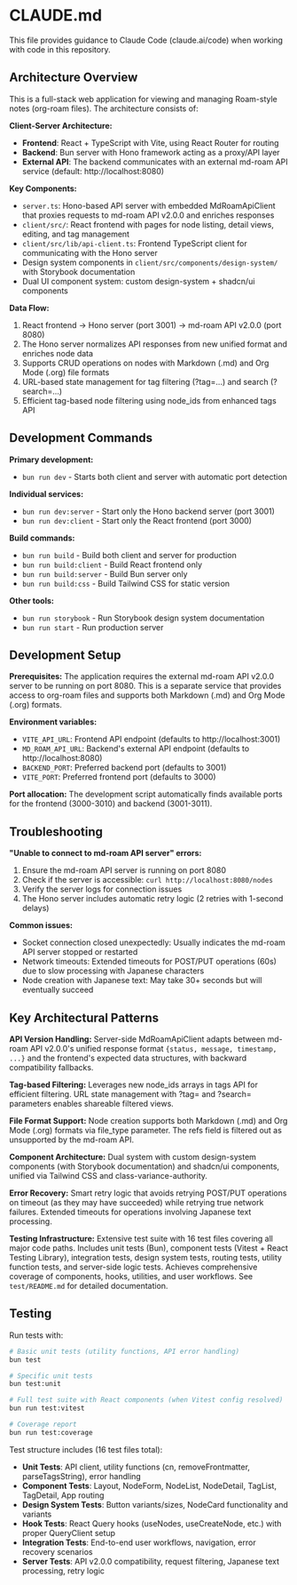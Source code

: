 # CLAUDE.md

This file provides guidance to Claude Code (claude.ai/code) when working with code in this repository.

## Architecture Overview

This is a full-stack web application for viewing and managing Roam-style notes (org-roam files). The architecture consists of:

**Client-Server Architecture:**
- **Frontend**: React + TypeScript with Vite, using React Router for routing
- **Backend**: Bun server with Hono framework acting as a proxy/API layer
- **External API**: The backend communicates with an external md-roam API service (default: http://localhost:8080)

**Key Components:**
- `server.ts`: Hono-based API server with embedded MdRoamApiClient that proxies requests to md-roam API v2.0.0 and enriches responses
- `client/src/`: React frontend with pages for node listing, detail views, editing, and tag management
- `client/src/lib/api-client.ts`: Frontend TypeScript client for communicating with the Hono server
- Design system components in `client/src/components/design-system/` with Storybook documentation
- Dual UI component system: custom design-system + shadcn/ui components

**Data Flow:**
1. React frontend → Hono server (port 3001) → md-roam API v2.0.0 (port 8080)
2. The Hono server normalizes API responses from new unified format and enriches node data 
3. Supports CRUD operations on nodes with Markdown (.md) and Org Mode (.org) file formats
4. URL-based state management for tag filtering (?tag=...) and search (?search=...)
5. Efficient tag-based node filtering using node_ids from enhanced tags API

## Development Commands

**Primary development:**
- `bun run dev` - Starts both client and server with automatic port detection

**Individual services:**
- `bun run dev:server` - Start only the Hono backend server (port 3001)
- `bun run dev:client` - Start only the React frontend (port 3000)

**Build commands:**
- `bun run build` - Build both client and server for production
- `bun run build:client` - Build React frontend only
- `bun run build:server` - Build Bun server only
- `bun run build:css` - Build Tailwind CSS for static version

**Other tools:**
- `bun run storybook` - Run Storybook design system documentation
- `bun run start` - Run production server

## Development Setup

**Prerequisites:**
The application requires the external md-roam API v2.0.0 server to be running on port 8080. This is a separate service that provides access to org-roam files and supports both Markdown (.md) and Org Mode (.org) formats.

**Environment variables:**
- `VITE_API_URL`: Frontend API endpoint (defaults to http://localhost:3001)
- `MD_ROAM_API_URL`: Backend's external API endpoint (defaults to http://localhost:8080)
- `BACKEND_PORT`: Preferred backend port (defaults to 3001)
- `VITE_PORT`: Preferred frontend port (defaults to 3000)

**Port allocation:**
The development script automatically finds available ports for the frontend (3000-3010) and backend (3001-3011).

## Troubleshooting

**"Unable to connect to md-roam API server" errors:**
1. Ensure the md-roam API server is running on port 8080
2. Check if the server is accessible: `curl http://localhost:8080/nodes`
3. Verify the server logs for connection issues
4. The Hono server includes automatic retry logic (2 retries with 1-second delays)

**Common issues:**
- Socket connection closed unexpectedly: Usually indicates the md-roam API server stopped or restarted
- Network timeouts: Extended timeouts for POST/PUT operations (60s) due to slow processing with Japanese characters
- Node creation with Japanese text: May take 30+ seconds but will eventually succeed

## Key Architectural Patterns

**API Version Handling:** Server-side MdRoamApiClient adapts between md-roam API v2.0.0's unified response format `{status, message, timestamp, ...}` and the frontend's expected data structures, with backward compatibility fallbacks.

**Tag-based Filtering:** Leverages new node_ids arrays in tags API for efficient filtering. URL state management with ?tag= and ?search= parameters enables shareable filtered views.

**File Format Support:** Node creation supports both Markdown (.md) and Org Mode (.org) formats via file_type parameter. The refs field is filtered out as unsupported by the md-roam API.

**Component Architecture:** Dual system with custom design-system components (with Storybook documentation) and shadcn/ui components, unified via Tailwind CSS and class-variance-authority.

**Error Recovery:** Smart retry logic that avoids retrying POST/PUT operations on timeout (as they may have succeeded) while retrying true network failures. Extended timeouts for operations involving Japanese text processing.

**Testing Infrastructure:** Extensive test suite with 16 test files covering all major code paths. Includes unit tests (Bun), component tests (Vitest + React Testing Library), integration tests, design system tests, routing tests, utility function tests, and server-side logic tests. Achieves comprehensive coverage of components, hooks, utilities, and user workflows. See `test/README.md` for detailed documentation.

## Testing

Run tests with:
```bash
# Basic unit tests (utility functions, API error handling)
bun test

# Specific unit tests
bun test:unit

# Full test suite with React components (when Vitest config resolved)
bun run test:vitest

# Coverage report
bun run test:coverage
```

Test structure includes (16 test files total):
- **Unit Tests**: API client, utility functions (cn, removeFrontmatter, parseTagsString), error handling
- **Component Tests**: Layout, NodeForm, NodeList, NodeDetail, TagList, TagDetail, App routing
- **Design System Tests**: Button variants/sizes, NodeCard functionality and variants
- **Hook Tests**: React Query hooks (useNodes, useCreateNode, etc.) with proper QueryClient setup
- **Integration Tests**: End-to-end user workflows, navigation, error recovery scenarios
- **Server Tests**: API v2.0.0 compatibility, request filtering, Japanese text processing, retry logic